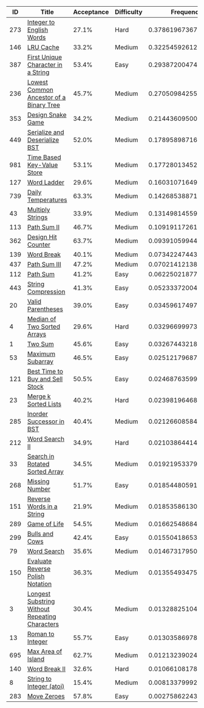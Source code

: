 |ID|Title|Acceptance|Difficulty|Frequency|
|----|-----|----|---|---|
|273|[Integer to English Words]( https://leetcode.com/problems/integer-to-english-words)|27.1%|Hard|0.37861967367115135|
|146|[LRU Cache]( https://leetcode.com/problems/lru-cache)|33.2%|Medium|0.3225459261278396|
|387|[First Unique Character in a String]( https://leetcode.com/problems/first-unique-character-in-a-string)|53.4%|Easy|0.29387200474932007|
|236|[Lowest Common Ancestor of a Binary Tree]( https://leetcode.com/problems/lowest-common-ancestor-of-a-binary-tree)|45.7%|Medium|0.27050984255037824|
|353|[Design Snake Game]( https://leetcode.com/problems/design-snake-game)|34.2%|Medium|0.2144360950070665|
|449|[Serialize and Deserialize BST]( https://leetcode.com/problems/serialize-and-deserialize-bst)|52.0%|Medium|0.17895898716948455|
|981|[Time Based Key-Value Store]( https://leetcode.com/problems/time-based-key-value-store)|53.1%|Medium|0.17728013452102853|
|127|[Word Ladder]( https://leetcode.com/problems/word-ladder)|29.6%|Medium|0.16031071649701922|
|739|[Daily Temperatures]( https://leetcode.com/problems/daily-temperatures)|63.3%|Medium|0.14268538871155678|
|43|[Multiply Strings]( https://leetcode.com/problems/multiply-strings)|33.9%|Medium|0.13149814559900883|
|113|[Path Sum II]( https://leetcode.com/problems/path-sum-ii)|46.7%|Medium|0.10919117261048063|
|362|[Design Hit Counter]( https://leetcode.com/problems/design-hit-counter)|63.7%|Medium|0.09391059944990159|
|139|[Word Break]( https://leetcode.com/problems/word-break)|40.1%|Medium|0.07342247443539282|
|437|[Path Sum III]( https://leetcode.com/problems/path-sum-iii)|47.2%|Medium|0.07021412138431063|
|112|[Path Sum]( https://leetcode.com/problems/path-sum)|41.2%|Easy|0.062250218772217134|
|443|[String Compression]( https://leetcode.com/problems/string-compression)|41.3%|Easy|0.052333720049023605|
|20|[Valid Parentheses]( https://leetcode.com/problems/valid-parentheses)|39.0%|Easy|0.034596174971291214|
|4|[Median of Two Sorted Arrays]( https://leetcode.com/problems/median-of-two-sorted-arrays)|29.6%|Hard|0.032966999734600134|
|1|[Two Sum]( https://leetcode.com/problems/two-sum)|45.6%|Easy|0.03267443218434049|
|53|[Maximum Subarray]( https://leetcode.com/problems/maximum-subarray)|46.5%|Easy|0.02512179687463535|
|121|[Best Time to Buy and Sell Stock]( https://leetcode.com/problems/best-time-to-buy-and-sell-stock)|50.5%|Easy|0.02468763599282147|
|23|[Merge k Sorted Lists]( https://leetcode.com/problems/merge-k-sorted-lists)|40.2%|Hard|0.023981964686485415|
|285|[Inorder Successor in BST]( https://leetcode.com/problems/inorder-successor-in-bst)|40.4%|Medium|0.021266085846178402|
|212|[Word Search II]( https://leetcode.com/problems/word-search-ii)|34.9%|Hard|0.021038644146708085|
|33|[Search in Rotated Sorted Array]( https://leetcode.com/problems/search-in-rotated-sorted-array)|34.5%|Medium|0.019219533793635182|
|268|[Missing Number]( https://leetcode.com/problems/missing-number)|51.7%|Easy|0.01854480591539982|
|151|[Reverse Words in a String]( https://leetcode.com/problems/reverse-words-in-a-string)|21.9%|Medium|0.018535861301292162|
|289|[Game of Life]( https://leetcode.com/problems/game-of-life)|54.5%|Medium|0.01662548684613402|
|299|[Bulls and Cows]( https://leetcode.com/problems/bulls-and-cows)|42.4%|Easy|0.015504186535965254|
|79|[Word Search]( https://leetcode.com/problems/word-search)|35.6%|Medium|0.014673179500416637|
|150|[Evaluate Reverse Polish Notation]( https://leetcode.com/problems/evaluate-reverse-polish-notation)|36.3%|Medium|0.01355493475171521|
|3|[Longest Substring Without Repeating Characters]( https://leetcode.com/problems/longest-substring-without-repeating-characters)|30.4%|Medium|0.013288251045064422|
|13|[Roman to Integer]( https://leetcode.com/problems/roman-to-integer)|55.7%|Easy|0.01303586978808304|
|695|[Max Area of Island]( https://leetcode.com/problems/max-area-of-island)|62.7%|Medium|0.012132390248237822|
|140|[Word Break II]( https://leetcode.com/problems/word-break-ii)|32.6%|Hard|0.010661081786113668|
|8|[String to Integer (atoi)]( https://leetcode.com/problems/string-to-integer-atoi)|15.4%|Medium|0.008133799926770198|
|283|[Move Zeroes]( https://leetcode.com/problems/move-zeroes)|57.8%|Easy|0.002758622439079723|
